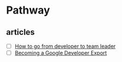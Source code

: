 # Pathway

## articles

- [ ] [How to go from developer to team leader](https://www.freecodecamp.org/news/the-path-to-technical-leadership-how-to-go-from-developer-to-team-leader-8c544f15a431/)
- [ ] [Becoming a Google Developer Export](https://medium.com/@angularboy/becoming-a-google-developer-expert-cd4e95ae3fc6)
